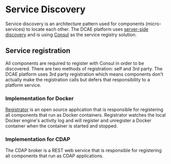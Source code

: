 # Service Discovery

Service discovery is an architecture pattern used for components (micro-services) to locate each other.  The DCAE platform uses [server-side discovery](http://microservices.io/patterns/server-side-discovery.html) and is using [Consul](https://www.consul.io/) as the service registry solution.

## Service registration

All components are required to register with Consul in order to be discovered.  There are two methods of registration: self and 3rd party.  The DCAE platform uses 3rd party registration which means components don't actually make the registration calls but defers that responsibility to a platform service.

### Implementation for Docker

[Registrator](http://gliderlabs.com/registrator/latest/) is an open source application that is responsible for registering all components that run as Docker containers.  Registrator watches the local Docker engine's activity log and will register and unregister a Docker container when the container is started and stopped.

### Implementation for CDAP

The CDAP broker is a REST web service that is responsible for registering all components that run as CDAP applications.
